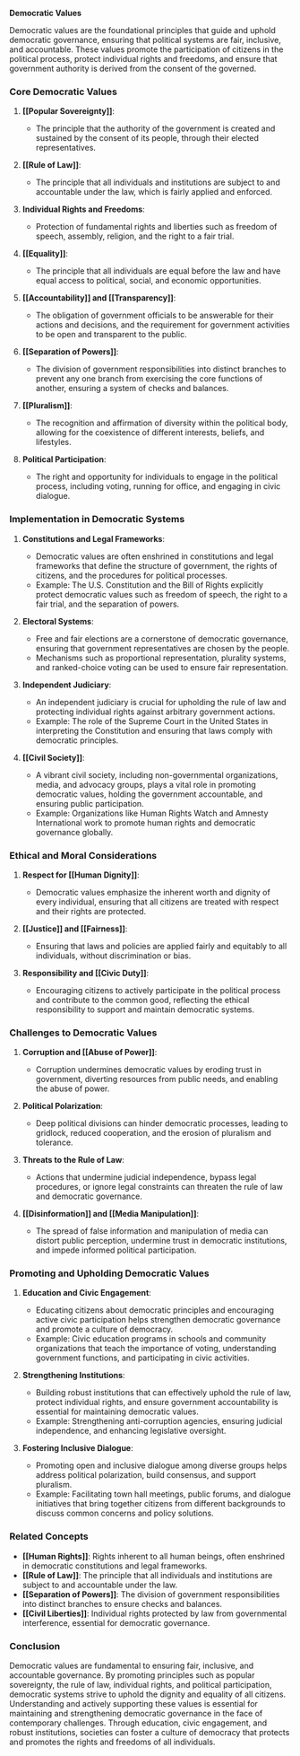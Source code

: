 **Democratic Values**

Democratic values are the foundational principles that guide and uphold democratic governance, ensuring that political systems are fair, inclusive, and accountable. These values promote the participation of citizens in the political process, protect individual rights and freedoms, and ensure that government authority is derived from the consent of the governed.

### Core Democratic Values

1. **[[Popular Sovereignty]]**:
   - The principle that the authority of the government is created and sustained by the consent of its people, through their elected representatives.

2. **[[Rule of Law]]**:
   - The principle that all individuals and institutions are subject to and accountable under the law, which is fairly applied and enforced.

3. **Individual Rights and Freedoms**:
   - Protection of fundamental rights and liberties such as freedom of speech, assembly, religion, and the right to a fair trial.

4. **[[Equality]]**:
   - The principle that all individuals are equal before the law and have equal access to political, social, and economic opportunities.

5. **[[Accountability]] and [[Transparency]]**:
   - The obligation of government officials to be answerable for their actions and decisions, and the requirement for government activities to be open and transparent to the public.

6. **[[Separation of Powers]]**:
   - The division of government responsibilities into distinct branches to prevent any one branch from exercising the core functions of another, ensuring a system of checks and balances.

7. **[[Pluralism]]**:
   - The recognition and affirmation of diversity within the political body, allowing for the coexistence of different interests, beliefs, and lifestyles.

8. **Political Participation**:
   - The right and opportunity for individuals to engage in the political process, including voting, running for office, and engaging in civic dialogue.

### Implementation in Democratic Systems

1. **Constitutions and Legal Frameworks**:
   - Democratic values are often enshrined in constitutions and legal frameworks that define the structure of government, the rights of citizens, and the procedures for political processes.
   - Example: The U.S. Constitution and the Bill of Rights explicitly protect democratic values such as freedom of speech, the right to a fair trial, and the separation of powers.

2. **Electoral Systems**:
   - Free and fair elections are a cornerstone of democratic governance, ensuring that government representatives are chosen by the people.
   - Mechanisms such as proportional representation, plurality systems, and ranked-choice voting can be used to ensure fair representation.

3. **Independent Judiciary**:
   - An independent judiciary is crucial for upholding the rule of law and protecting individual rights against arbitrary government actions.
   - Example: The role of the Supreme Court in the United States in interpreting the Constitution and ensuring that laws comply with democratic principles.

4. **[[Civil Society]]**:
   - A vibrant civil society, including non-governmental organizations, media, and advocacy groups, plays a vital role in promoting democratic values, holding the government accountable, and ensuring public participation.
   - Example: Organizations like Human Rights Watch and Amnesty International work to promote human rights and democratic governance globally.

### Ethical and Moral Considerations

1. **Respect for [[Human Dignity]]**:
   - Democratic values emphasize the inherent worth and dignity of every individual, ensuring that all citizens are treated with respect and their rights are protected.

2. **[[Justice]] and [[Fairness]]**:
   - Ensuring that laws and policies are applied fairly and equitably to all individuals, without discrimination or bias.

3. **Responsibility and [[Civic Duty]]**:
   - Encouraging citizens to actively participate in the political process and contribute to the common good, reflecting the ethical responsibility to support and maintain democratic systems.

### Challenges to Democratic Values

1. **Corruption and [[Abuse of Power]]**:
   - Corruption undermines democratic values by eroding trust in government, diverting resources from public needs, and enabling the abuse of power.

2. **Political Polarization**:
   - Deep political divisions can hinder democratic processes, leading to gridlock, reduced cooperation, and the erosion of pluralism and tolerance.

3. **Threats to the Rule of Law**:
   - Actions that undermine judicial independence, bypass legal procedures, or ignore legal constraints can threaten the rule of law and democratic governance.

4. **[[Disinformation]] and [[Media Manipulation]]**:
   - The spread of false information and manipulation of media can distort public perception, undermine trust in democratic institutions, and impede informed political participation.

### Promoting and Upholding Democratic Values

1. **Education and Civic Engagement**:
   - Educating citizens about democratic principles and encouraging active civic participation helps strengthen democratic governance and promote a culture of democracy.
   - Example: Civic education programs in schools and community organizations that teach the importance of voting, understanding government functions, and participating in civic activities.

2. **Strengthening Institutions**:
   - Building robust institutions that can effectively uphold the rule of law, protect individual rights, and ensure government accountability is essential for maintaining democratic values.
   - Example: Strengthening anti-corruption agencies, ensuring judicial independence, and enhancing legislative oversight.

3. **Fostering Inclusive Dialogue**:
   - Promoting open and inclusive dialogue among diverse groups helps address political polarization, build consensus, and support pluralism.
   - Example: Facilitating town hall meetings, public forums, and dialogue initiatives that bring together citizens from different backgrounds to discuss common concerns and policy solutions.

### Related Concepts

- **[[Human Rights]]**: Rights inherent to all human beings, often enshrined in democratic constitutions and legal frameworks.
- **[[Rule of Law]]**: The principle that all individuals and institutions are subject to and accountable under the law.
- **[[Separation of Powers]]**: The division of government responsibilities into distinct branches to ensure checks and balances.
- **[[Civil Liberties]]**: Individual rights protected by law from governmental interference, essential for democratic governance.

### Conclusion

Democratic values are fundamental to ensuring fair, inclusive, and accountable governance. By promoting principles such as popular sovereignty, the rule of law, individual rights, and political participation, democratic systems strive to uphold the dignity and equality of all citizens. Understanding and actively supporting these values is essential for maintaining and strengthening democratic governance in the face of contemporary challenges. Through education, civic engagement, and robust institutions, societies can foster a culture of democracy that protects and promotes the rights and freedoms of all individuals.